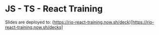 # JS - TS - React Training

Slides are deployed to: (https://rio-react-training.now.sh/deck)[https://rio-react-training.now.sh/decks]
